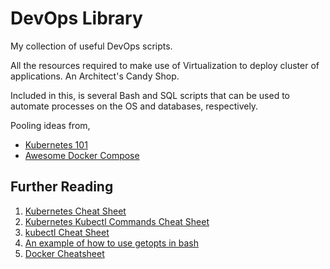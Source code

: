 # DevOps Library

My collection of useful DevOps scripts.

All the resources required to make use of Virtualization to deploy cluster of applications. An Architect's Candy Shop.

Included in this, is several Bash and SQL scripts that can be used to automate processes on the OS and databases, respectively.

Pooling ideas from,
- [Kubernetes 101](https://github.com/geerlingguy/kubernetes-101)
- [Awesome Docker Compose](https://github.com/docker/awesome-compose)

## Further Reading

1. [Kubernetes Cheat Sheet](https://github.com/RehanSaeed/Kubernetes-Cheat-Sheet#kubernetes-cheat-sheet)
2. [Kubernetes Kubectl Commands Cheat Sheet](https://acloudguru.com/blog/engineering/kubernetes-cheat-sheet)
3. [kubectl Cheat Sheet](https://kubernetes.io/docs/reference/kubectl/cheatsheet/)
4. [An example of how to use getopts in bash](https://stackoverflow.com/questions/16483119/an-example-of-how-to-use-getopts-in-bash)
5. [Docker Cheatsheet](https://dev.to/vishnuchilamakuru/docker-cheatsheet-39fa)
